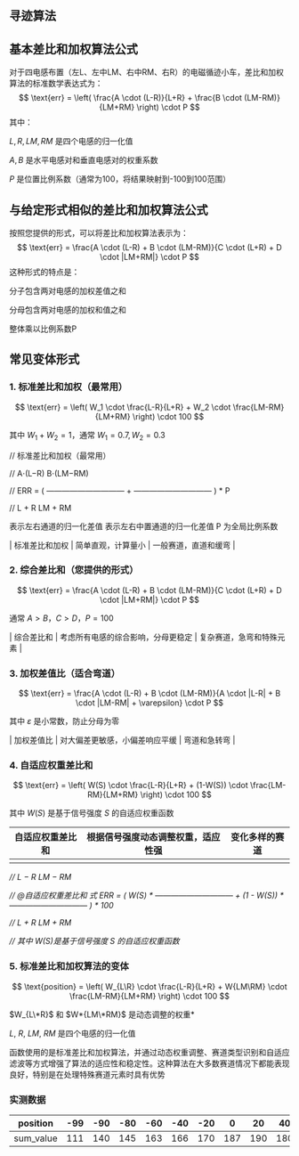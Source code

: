 

## 寻迹算法





## 基本差比和加权算法公式

对于四电感布置（左L、左中LM、右中RM、右R）的电磁循迹小车，差比和加权算法的标准数学表达式为：
$$
\text{err} = \left( \frac{A \cdot (L-R)}{L+R} + \frac{B \cdot (LM-RM)}{LM+RM} \right) \cdot P
$$
其中：

$L, R, LM, RM$ 是四个电感的归一化值

$A, B$ 是水平电感对和垂直电感对的权重系数

$P$ 是位置比例系数（通常为100，将结果映射到-100到100范围）

## 与给定形式相似的差比和加权算法公式

按照您提供的形式，可以将差比和加权算法表示为：
$$
\text{err} = \frac{A \cdot (L-R) + B \cdot (LM-RM)}{C \cdot (L+R) + D \cdot |LM+RM|} \cdot P
$$
这种形式的特点是：

分子包含两对电感的加权差值之和

分母包含两对电感的加权和值之和

整体乘以比例系数P

## 常见变体形式

### 1. 标准差比和加权（最常用）

$$
\text{err} = \left( W_1 \cdot \frac{L-R}{L+R} + W_2 \cdot \frac{LM-RM}{LM+RM} \right) \cdot 100
$$

其中 $W_1 + W_2 = 1$，通常 $W_1 = 0.7, W_2 = 0.3$



//  标准差比和加权（最常用）

//                                                A⋅(L−R)    B⋅(LM−RM)  

//  ERR  =  ( —————————— + —————————— ) * P

//                                               L + R     LM + RM

表示左右通道的归一化差值  表示左右中置通道的归一化差值  P 为全局比例系数

| 标准差比和加权 | 简单直观，计算量小 | 一般赛道，直道和缓弯 |

### 2. 综合差比和（您提供的形式）

$$
\text{err} = \frac{A \cdot (L-R) + B \cdot (LM-RM)}{C \cdot (L+R) + D \cdot |LM+RM|} \cdot P
$$

通常 $A > B$，$C > D$，$P = 100$

| 综合差比和 | 考虑所有电感的综合影响，分母更稳定 | 复杂赛道，急弯和特殊元素 |

### 3. 加权差值比（适合弯道）

$$
\text{err} = \frac{A \cdot (L-R) + B \cdot (LM-RM)}{A \cdot |L-R| + B \cdot |LM-RM| + \varepsilon} \cdot P
$$

其中 $\varepsilon$ 是小常数，防止分母为零

| 加权差值比 | 对大偏差更敏感，小偏差响应平缓 | 弯道和急转弯 |

### 4. 自适应权重差比和

$$
\text{err} = \left( W(S) \cdot \frac{L-R}{L+R} + (1-W(S)) \cdot \frac{LM-RM}{LM+RM} \right) \cdot 100
$$

其中 $W(S)$ 是基于信号强度 $S$ 的自适应权重函数

| 自适应权重差比和 | 根据信号强度动态调整权重，适应性强 | 变化多样的赛道 |
| ---------------- | ---------------------------------- | -------------- |
|                  |                                    |                |



*//                      L − R           LM − RM* 

*// @自适应权重差比和 式  ERR  =  ( W(S) \*  —————————— + (1 - W(S)) \* —————————— ) \* 100*

*//                      L + R           LM + RM*

*//  其中 W(S)是基于信号强度 S 的自适应权重函数*



### 5. 标准差比和加权算法的变体

$$
\text{position} = \left( W_{L\R} \cdot \frac{L-R}{L+R} + W{LM\RM} \cdot \frac{LM-RM}{LM+RM} \right) \cdot 100
$$

$W_{L\*R}$ 和 $W*{LM\*RM}$ 是动态调整的权重*

$L$, $R$, $LM$, $RM$ 是四个电感的归一化值

 函数使用的是标准差比和加权算法，并通过动态权重调整、赛道类型识别和自适应滤波等方式增强了算法的适应性和稳定性。这种算法在大多数赛道情况下都能表现良好，特别是在处理特殊赛道元素时具有优势



### 实测数据



| position  | -99  | -90  | -80  | -60  | -40  | -20  | 0    | 20   | 40   | 60   | 80   | 90   | 99   |
| --------- | ---- | :--: | ---- | ---- | ---- | ---- | ---- | ---- | ---- | ---- | ---- | ---- | ---- |
| sum_value | 111  | 140  | 145  | 163  | 166  | 170  | 187  | 190  | 180  | 180  | 196  | 201  | 195  |



